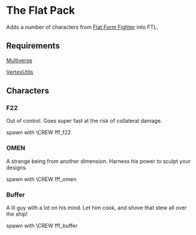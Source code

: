 # The Flat Pack
Adds a number of characters from [Flat Form Fighter](https://flatformfighter.com/) into FTL.

## Requirements
[Multiverse](https://ftlmultiverse.boards.net/)

[VertexUtils](https://github.com/ChronoVortex/FTL-HS-Vertex)

## Characters

### F22
Out of control.  Goes super fast at the risk of collateral damage.

spawn with \CREW fff_f22

### OMEN
A strange being from another dimension.  Harness his power to sculpt your designs.

spawn with \CREW fff_omen

### Buffer
A lil guy with a lot on his mind.  Let him cook, and shove that stew all over the ship!

spawn with \CREW fff_buffer
